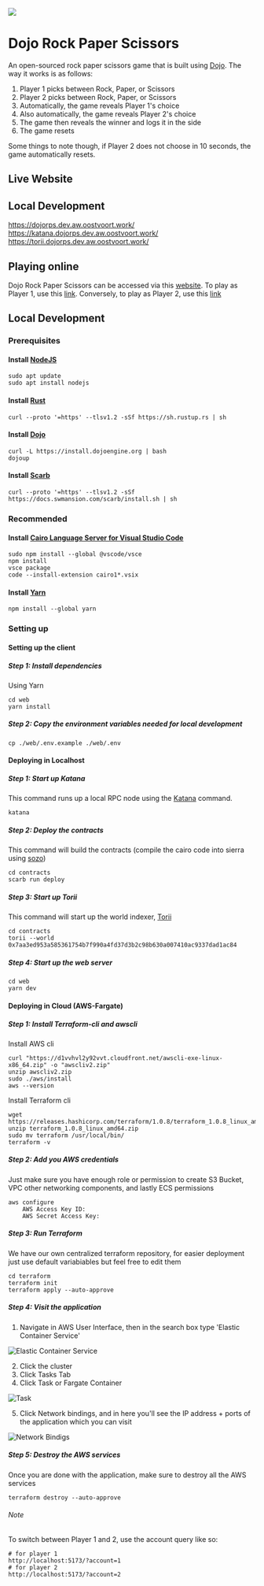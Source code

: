 ![](https://raw.githubusercontent.com/oostvoort/dojo-rps/main/assets/img_logo.png)
# Dojo Rock Paper Scissors
An open-sourced rock paper scissors game that is built using [Dojo](https://github.com/dojoengine/dojo).
The way it works is as follows:
1. Player 1 picks between Rock, Paper, or Scissors
2. Player 2 picks between Rock, Paper, or Scissors
3. Automatically, the game reveals Player 1's choice
4. Also automatically, the game reveals Player 2's choice
5. The game then reveals the winner and logs it in the side
6. The game resets

Some things to note though, if Player 2 does not choose in 10 seconds, the game automatically resets.

## Live Website

## Local Development
https://dojorps.dev.aw.oostvoort.work/
https://katana.dojorps.dev.aw.oostvoort.work/
https://torii.dojorps.dev.aw.oostvoort.work/

## Playing online
Dojo Rock Paper Scissors can be accessed via this [website](https://dojorps.dev.aw.oostvoort.work/). To play
as Player 1, use this [link](https://dojorps.dev.aw.oostvoort.work/?account=1). Conversely, to play
as Player 2, use this [link](https://dojorps.dev.aw.oostvoort.work/?account=2)

## Local Development

### Prerequisites

#### Install [NodeJS](https://nodejs.org/en/download)
````shell
sudo apt update
sudo apt install nodejs
````

#### Install [Rust](https://www.rust-lang.org/tools/install)
````shell
curl --proto '=https' --tlsv1.2 -sSf https://sh.rustup.rs | sh
````

#### Install [Dojo](https://book.dojoengine.org/getting-started/quick-start.html)
````shell
curl -L https://install.dojoengine.org | bash
dojoup
````

#### Install [Scarb](https://docs.swmansion.com/scarb/)
````shell
curl --proto '=https' --tlsv1.2 -sSf https://docs.swmansion.com/scarb/install.sh | sh
````

### Recommended
#### Install [Cairo Language Server for Visual Studio Code](https://marketplace.visualstudio.com/items?itemName=starkware.cairo1)
````shell
sudo npm install --global @vscode/vsce
npm install
vsce package
code --install-extension cairo1*.vsix
````

#### Install [Yarn](https://classic.yarnpkg.com/lang/en/docs/install)
````shell
npm install --global yarn
````

### Setting up

#### Setting up the client

##### Step 1: Install dependencies
Using Yarn
````shell
cd web
yarn install
````

##### Step 2: Copy the environment variables needed for local development
````shell
cp ./web/.env.example ./web/.env
````

#### Deploying in Localhost

##### Step 1: Start up Katana
This command runs up a local RPC node using the [Katana](https://book.dojoengine.org/toolchain/katana/overview.html) command.
````shell
katana
````

##### Step 2: Deploy the contracts
This command will build the contracts (compile the cairo code into sierra using [sozo](https://book.dojoengine.org/toolchain/sozo/overview.html))
````shell
cd contracts
scarb run deploy
````

##### Step 3: Start up Torii
This command will start up the world indexer, [Torii](https://book.dojoengine.org/toolchain/torii/overview.html)
````shell
cd contracts
torii --world 0x7aa3ed953a585361754b7f990a4fd37d3b2c98b630a007410ac9337dad1ac84
````

##### Step 4: Start up the web server
````shell
cd web
yarn dev
````

#### Deploying in Cloud (AWS-Fargate)

##### Step 1: Install Terraform-cli and awscli
Install AWS cli
````shell
curl "https://d1vvhvl2y92vvt.cloudfront.net/awscli-exe-linux-x86_64.zip" -o "awscliv2.zip"
unzip awscliv2.zip
sudo ./aws/install
aws --version
````
Install Terraform cli
````shell
wget https://releases.hashicorp.com/terraform/1.0.8/terraform_1.0.8_linux_amd64.zip
unzip terraform_1.0.8_linux_amd64.zip
sudo mv terraform /usr/local/bin/
terraform -v
````
##### Step 2: Add you AWS credentials
Just make sure you have enough role or permission to create S3 Bucket, VPC other networking components, and lastly ECS permissions
````shell
aws configure
    AWS Access Key ID:
    AWS Secret Access Key:
````

##### Step 3: Run Terraform
We have our own centralized terraform repository, for easier deployment just use default variabiables but feel free to edit them
````shell
cd terraform
terraform init
terraform apply --auto-approve 
````
##### Step 4: Visit the application
1. Navigate in AWS User Interface, then in the search box type 'Elastic Container Service'

![Elastic Container Service](image.png)

2. Click the cluster
3. Click Tasks Tab
4. Click Task or Fargate Container

![Task](image-3.png)


5. Click Network bindings, and in here you'll see the IP address + ports of the application which you can visit

![Network Bindigs](image-1.png)
##### Step 5: Destroy the AWS services
Once you are done with the application, make sure to destroy all the AWS services
````shell
terraform destroy --auto-approve 
````








###### Note
To switch between Player 1 and 2, use the account query like so:
````console
# for player 1
http://localhost:5173/?account=1
# for player 2
http://localhost:5173/?account=2
````